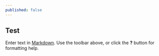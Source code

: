 ```yaml
---
published: false
---
```


## Test

Enter text in [Markdown](http://daringfireball.net/projects/markdown/). Use the toolbar above, or click the **?** button for formatting help.
